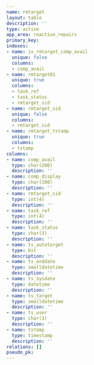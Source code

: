 ```yaml
---
name: rmtarget
layout: table
description: ''
type: active
app_area: reactive_repairs
primary_key: 
indexes:
- name: ix_rmtarget_comp_avail
  unique: false
  columns:
  - comp_avail
- name: rmtarget01
  unique: true
  columns:
  - task_ref
  - task_status
  - rmtarget_sid
- name: rmtarget_sid
  unique: false
  columns:
  - rmtarget_sid
- name: rmtarget_tstamp
  unique: true
  columns:
  - tstamp
columns:
- name: comp_avail
  type: char(200)
  description: ''
- name: comp_display
  type: char(200)
  description: ''
- name: rmtarget_sid
  type: int(4)
  description: ''
- name: task_ref
  type: int(4)
  description: ''
- name: task_status
  type: char(3)
  description: ''
- name: ts_autotarget
  type: bit
  description: ''
- name: ts_enddate
  type: smalldatetime
  description: ''
- name: ts_sysdate
  type: datetime
  description: ''
- name: ts_target
  type: smalldatetime
  description: ''
- name: ts_user
  type: char(3)
  description: ''
- name: tstamp
  type: timestamp
  description: ''
relations: []
pseudo_pk: 
---
```


